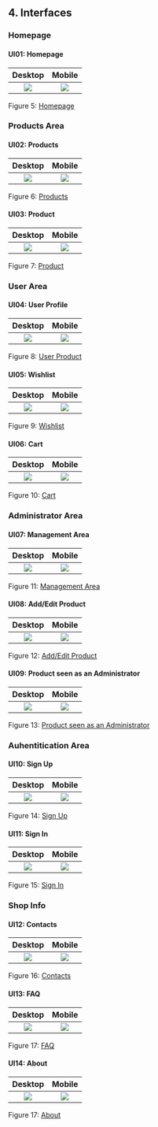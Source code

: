 ## 4. Interfaces

### Homepage

#### UI01: Homepage

Desktop           |  Mobile
:-------------------------:|:-------------------------:
![](https://github.com/literallysofia/lbaw1761/blob/master/artefacts/a3/screeshots/homepage.png)  |  ![](https://github.com/literallysofia/lbaw1761/blob/master/artefacts/a3/screeshots/mobile/homepage.png)

Figure 5: [Homepage](https://literallysofia.github.io/lbaw1761/pages/homepage.html)


### Products Area


#### UI02: Products

Desktop           |  Mobile
:-------------------------:|:-------------------------:
![](https://github.com/literallysofia/lbaw1761/blob/master/artefacts/a3/screeshots/products.png)  |  ![](https://github.com/literallysofia/lbaw1761/blob/master/artefacts/a3/screeshots/mobile/products.png)

Figure 6: [Products](https://literallysofia.github.io/lbaw1761/pages/products.html)


#### UI03: Product

Desktop           |  Mobile
:-------------------------:|:-------------------------:
![](https://github.com/literallysofia/lbaw1761/blob/master/artefacts/a3/screeshots/product.png)  |  ![](https://github.com/literallysofia/lbaw1761/blob/master/artefacts/a3/screeshots/mobile/product.png)

Figure 7: [Product](https://literallysofia.github.io/lbaw1761/pages/product.html)



### User Area


#### UI04: User Profile

Desktop           |  Mobile
:-------------------------:|:-------------------------:
![](https://github.com/literallysofia/lbaw1761/blob/master/artefacts/a3/screeshots/profile.png)  |  ![](https://github.com/literallysofia/lbaw1761/blob/master/artefacts/a3/screeshots/mobile/profile.png)

Figure 8: [User Product](https://literallysofia.github.io/lbaw1761/pages/profile.html)


#### UI05: Wishlist

Desktop           |  Mobile
:-------------------------:|:-------------------------:
![](https://github.com/literallysofia/lbaw1761/blob/master/artefacts/a3/screeshots/wishlist.png)  |  ![](https://github.com/literallysofia/lbaw1761/blob/master/artefacts/a3/screeshots/mobile/wishlist.png)

Figure 9: [Wishlist](https://literallysofia.github.io/lbaw1761/pages/wishlist.html)


#### UI06: Cart

Desktop           |  Mobile
:-------------------------:|:-------------------------:
![](https://github.com/literallysofia/lbaw1761/blob/master/artefacts/a3/screeshots/cart.png)  |  ![](https://github.com/literallysofia/lbaw1761/blob/master/artefacts/a3/screeshots/mobile/cart.png)

Figure 10: [Cart](https://literallysofia.github.io/lbaw1761/pages/cart.html)



### Administrator Area


#### UI07: Management Area

Desktop           |  Mobile
:-------------------------:|:-------------------------:
![](https://github.com/literallysofia/lbaw1761/blob/master/artefacts/a3/screeshots/admin.png)  |  ![](https://github.com/literallysofia/lbaw1761/blob/master/artefacts/a3/screeshots/mobile/admin.png)

Figure 11: [Management Area](https://literallysofia.github.io/lbaw1761/pages/admin.html)


#### UI08: Add/Edit Product

Desktop           |  Mobile
:-------------------------:|:-------------------------:
![](https://github.com/literallysofia/lbaw1761/blob/master/artefacts/a3/screeshots/add-product.png)  |  ![](https://github.com/literallysofia/lbaw1761/blob/master/artefacts/a3/screeshots/mobile/add-product.png)

Figure 12: [Add/Edit Product](https://literallysofia.github.io/lbaw1761/pages/add_product.html)


#### UI09: Product seen as an Administrator

Desktop           |  Mobile
:-------------------------:|:-------------------------:
![](https://github.com/literallysofia/lbaw1761/blob/master/artefacts/a3/screeshots/admin-product.png)  |  ![](https://github.com/literallysofia/lbaw1761/blob/master/artefacts/a3/screeshots/mobile/admin-product.png)

Figure 13: [Product seen as an Administrator](https://literallysofia.github.io/lbaw1761/pages/admin_product.html)



### Auhentitication Area


#### UI10: Sign Up

Desktop           |  Mobile
:-------------------------:|:-------------------------:
![](https://github.com/literallysofia/lbaw1761/blob/master/artefacts/a3/screeshots/signup.png)  |  ![](https://github.com/literallysofia/lbaw1761/blob/master/artefacts/a3/screeshots/mobile/signup.png)

Figure 14: [Sign Up](https://literallysofia.github.io/lbaw1761/pages/signup.html)


#### UI11: Sign In

Desktop           |  Mobile
:-------------------------:|:-------------------------:
![](https://github.com/literallysofia/lbaw1761/blob/master/artefacts/a3/screeshots/signin.png)  |  ![](https://github.com/literallysofia/lbaw1761/blob/master/artefacts/a3/screeshots/mobile/signin.png)

Figure 15: [Sign In](https://literallysofia.github.io/lbaw1761/pages/signin.html)



### Shop Info


#### UI12: Contacts

Desktop           |  Mobile
:-------------------------:|:-------------------------:
![](https://github.com/literallysofia/lbaw1761/blob/master/artefacts/a3/screeshots/contact.png)  |  ![](https://github.com/literallysofia/lbaw1761/blob/master/artefacts/a3/screeshots/mobile/contact.png)

Figure 16: [Contacts](https://literallysofia.github.io/lbaw1761/pages/contact.html)



#### UI13: FAQ

Desktop           |  Mobile
:-------------------------:|:-------------------------:
![](https://github.com/literallysofia/lbaw1761/blob/master/artefacts/a3/screeshots/faq.png)  |  ![](https://github.com/literallysofia/lbaw1761/blob/master/artefacts/a3/screeshots/mobile/faq.png)

Figure 17: [FAQ](https://literallysofia.github.io/lbaw1761/pages/faq.html)


#### UI14: About

Desktop           |  Mobile
:-------------------------:|:-------------------------:
![](https://github.com/literallysofia/lbaw1761/blob/master/artefacts/a3/screeshots/about.png)  |  ![](https://github.com/literallysofia/lbaw1761/blob/master/artefacts/a3/screeshots/mobile/about.png)

Figure 17: [About](https://literallysofia.github.io/lbaw1761/pages/about.html)
